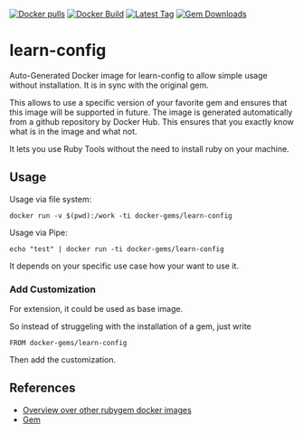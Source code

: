 [![Docker pulls](https://img.shields.io/docker/pulls/rubygem/learn-config.svg)](https://hub.docker.com/r/rubygem/learn-config/)
[![Docker Build](https://img.shields.io/docker/automated/rubygem/learn-config.svg)](https://hub.docker.com/r/rubygem/learn-config/)
[![Latest Tag](https://img.shields.io/github/tag/docker-rubygem/learn-config.svg)](https://hub.docker.com/r/rubygem/learn-config/)
[![Gem Downloads](https://img.shields.io/gem/dt/learn-config.svg)](https://rubygems.org/gems/learn-config/)
# learn-config

Auto-Generated Docker image for learn-config to allow simple usage without installation.
It is in sync with the original gem.

This allows to use a specific version of your favorite gem and ensures that this image will be supported in future.
The image is generated automatically from a github repository by Docker Hub.
This ensures that you exactly know what is in the image and what not.

It lets you use Ruby Tools without the need to install ruby on your machine.

## Usage

Usage via file system:

`docker run -v $(pwd):/work -ti docker-gems/learn-config`

Usage via Pipe:

`echo "test" | docker run -ti docker-gems/learn-config`

It depends on your specific use case how your want to use it.

### Add Customization

For extension, it could be used as base image.

So instead of struggeling with the installation of a gem, just write

`FROM docker-gems/learn-config`

Then add the customization.

## References

 - [Overview over other rubygem docker images](https://github.com/thinkbot/docker-rubygem)
 - [Gem](https://rubygems.org/gems/learn-config/)
